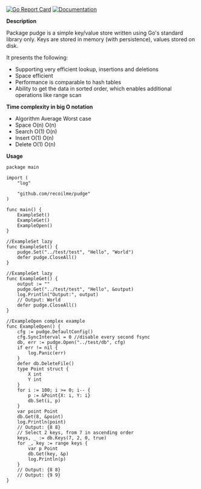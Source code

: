 [![Go Report Card](https://goreportcard.com/badge/github.com/recoilme/pudge)](https://goreportcard.com/report/github.com/recoilme/pudge)
[![Documentation](https://godoc.org/github.com/recoilme/pudge?status.svg)](https://godoc.org/github.com/recoilme/pudge)

**Description**

Package pudge is a simple key/value store written using Go's standard library only. Keys are stored in memory (with persistence), values stored on disk.

It presents the following:
* Supporting very efficient lookup, insertions and deletions
* Space efficient
* Performance is comparable to hash tables
* Ability to get the data in sorted order, which enables additional operations like range scan

**Time complexity in big O notation**
* Algorithm		Average	Worst case
* Space		    O(n)	  O(n)
* Search		  O(1)	  O(n)
* Insert		  O(1)	  O(n)
* Delete		  O(1)	  O(n)


**Usage**


```
package main

import (
	"log"

	"github.com/recoilme/pudge"
)

func main() {
	ExampleSet()
	ExampleGet()
	ExampleOpen()
}

//ExampleSet lazy
func ExampleSet() {
	pudge.Set("../test/test", "Hello", "World")
	defer pudge.CloseAll()
}

//ExampleGet lazy
func ExampleGet() {
	output := ""
	pudge.Get("../test/test", "Hello", &output)
	log.Println("Output:", output)
	// Output: World
	defer pudge.CloseAll()
}

//ExampleOpen complex example
func ExampleOpen() {
	cfg := pudge.DefaultConfig()
	cfg.SyncInterval = 0 //disable every second fsync
	db, err := pudge.Open("../test/db", cfg)
	if err != nil {
		log.Panic(err)
	}
	defer db.DeleteFile()
	type Point struct {
		X int
		Y int
	}
	for i := 100; i >= 0; i-- {
		p := &Point{X: i, Y: i}
		db.Set(i, p)
	}
	var point Point
	db.Get(8, &point)
	log.Println(point)
	// Output: {8 8}
	// Select 2 keys, from 7 in ascending order
	keys, _ := db.Keys(7, 2, 0, true)
	for _, key := range keys {
		var p Point
		db.Get(key, &p)
		log.Println(p)
	}
	// Output: {8 8}
	// Output: {9 9}
}

```